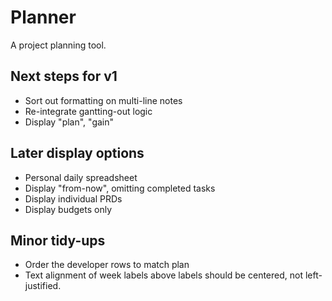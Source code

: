 # Planner

A project planning tool.

## Next steps for v1
*  Sort out formatting on multi-line notes
*  Re-integrate gantting-out logic
*  Display "plan", "gain"

## Later display options
*  Personal daily spreadsheet
*  Display "from-now", omitting completed tasks
*  Display individual PRDs
*  Display budgets only

## Minor tidy-ups
*  Order the developer rows to match plan
*  Text alignment of week labels above labels should be centered, not left-justified.